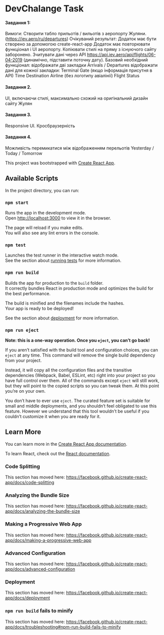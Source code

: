 # DevChalange Task
####  Завдання 1:
Вимоги:
Створити табло прильотів / вильотів з аеропорту Жуляни. (https://iev.aero/ru/departures)
Очікуваний результат:
Додаток має бути створено за допомогою create-react-app
Додаток має повторювати функціонал і UI аеропорту. Копіювати стилі на пряму з існуючого сайту
заборонено.
Зчитувати дані через API https://api.iev.aero/api/flights/06-04-2019 (динамічно, підставити поточну дату).
Базовий необхідний функціонал:
 відображати дві закладки Arrivals / Departures
 відображати дані для кожної закладки:
 Terminal
 Gate (якщо інформація присутня в API)
 Time
 Destination
 Airline (без логотипу авіалінії)
 Flight
 Status
 
####  Завдання 2.
UI, включаючи стилі, максимально схожий на оригінальний
дизайн сайту Жулян
####  Завдання 3.
Responsive UI. Кросбраузерність
####  Завдання 4.
Можливість перемикатися між відображенням перельотів
Yesterday / Today / Tomorrow

This project was bootstrapped with [Create React App](https://github.com/facebook/create-react-app).

## Available Scripts

In the project directory, you can run:

### `npm start`

Runs the app in the development mode.<br>
Open [http://localhost:3000](http://localhost:3000) to view it in the browser.

The page will reload if you make edits.<br>
You will also see any lint errors in the console.

### `npm test`

Launches the test runner in the interactive watch mode.<br>
See the section about [running tests](https://facebook.github.io/create-react-app/docs/running-tests) for more information.

### `npm run build`

Builds the app for production to the `build` folder.<br>
It correctly bundles React in production mode and optimizes the build for the best performance.

The build is minified and the filenames include the hashes.<br>
Your app is ready to be deployed!

See the section about [deployment](https://facebook.github.io/create-react-app/docs/deployment) for more information.

### `npm run eject`

**Note: this is a one-way operation. Once you `eject`, you can’t go back!**

If you aren’t satisfied with the build tool and configuration choices, you can `eject` at any time. This command will remove the single build dependency from your project.

Instead, it will copy all the configuration files and the transitive dependencies (Webpack, Babel, ESLint, etc) right into your project so you have full control over them. All of the commands except `eject` will still work, but they will point to the copied scripts so you can tweak them. At this point you’re on your own.

You don’t have to ever use `eject`. The curated feature set is suitable for small and middle deployments, and you shouldn’t feel obligated to use this feature. However we understand that this tool wouldn’t be useful if you couldn’t customize it when you are ready for it.

## Learn More

You can learn more in the [Create React App documentation](https://facebook.github.io/create-react-app/docs/getting-started).

To learn React, check out the [React documentation](https://reactjs.org/).

### Code Splitting

This section has moved here: https://facebook.github.io/create-react-app/docs/code-splitting

### Analyzing the Bundle Size

This section has moved here: https://facebook.github.io/create-react-app/docs/analyzing-the-bundle-size

### Making a Progressive Web App

This section has moved here: https://facebook.github.io/create-react-app/docs/making-a-progressive-web-app

### Advanced Configuration

This section has moved here: https://facebook.github.io/create-react-app/docs/advanced-configuration

### Deployment

This section has moved here: https://facebook.github.io/create-react-app/docs/deployment

### `npm run build` fails to minify

This section has moved here: https://facebook.github.io/create-react-app/docs/troubleshooting#npm-run-build-fails-to-minify
